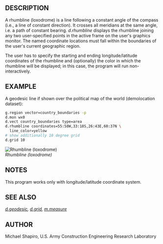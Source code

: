 ## DESCRIPTION

A rhumbline (loxodrome) is a line following a constant angle of the
compass (i.e., a line of constant direction). It crosses all meridians
at the same angle, i.e. a path of constant bearing. *d.rhumbline*
displays the rhumbline joining any two user-specified points in the
active frame on the user's graphics monitor. The named coordinate
locations must fall within the boundaries of the user's current
geographic region.

The user has to specify the starting and ending longitude/latitude
coordinates of the rhumbline and (optionally) the color in which the
rhumbline will be displayed; in this case, the program will run
non-interactively.

## EXAMPLE

A geodesic line if shown over the political map of the world
(demolocation dataset):

```sh
g.region vector=country_boundaries -p
d.mon wx0
d.vect country_boundaries type=area
d.rhumbline coordinates=55:58W,33:18S,26:43E,60:37N \
  line_color=yellow
# show additionally 10 degree grid
d.grid 10
```

![Rhumbline (loxodrome)](d_rhumbline.png)  
*Rhumbline (loxodrome)*

## NOTES

This program works only with longitude/latitude coordinate system.

## SEE ALSO

*[d.geodesic](d.geodesic.md), [d.grid](d.grid.md),
[m.measure](m.measure.md)*

## AUTHOR

Michael Shapiro, U.S. Army Construction Engineering Research Laboratory
